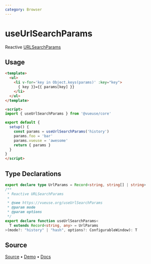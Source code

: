 ```yaml
---
category: Browser
---
```


# useUrlSearchParams

Reactive [URLSearchParams](https://developer.mozilla.org/en-US/docs/Web/API/URLSearchParams)

## Usage

```html {19}
<template>
  <ul>
    <li v-for='key in Object.keys(params)' :key="key">
      { key }}={{ params[key] }}
    </li>
  </ul>
</template>

<script>
import { useUrlSearchParams } from '@vueuse/core'

export default {
  setup() {
    const params = useUrlSearchParams('history')
    params.foo = 'bar'
    params.vueuse = 'awesome'
    return { params }
  } 
}
</script>
```


<!--FOOTER_STARTS-->
## Type Declarations

```typescript
export declare type UrlParams = Record<string, string[] | string>
/**
 * Reactive URLSearchParams
 *
 * @see https://vueuse.org/useUrlSearchParams
 * @param mode
 * @param options
 */
export declare function useUrlSearchParams<
  T extends Record<string, any> = UrlParams
>(mode?: "history" | "hash", options?: ConfigurableWindow): T
```

## Source

[Source](https://github.com/vueuse/vueuse/blob/main/packages/core/useUrlSearchParams/index.ts) • [Demo](https://github.com/vueuse/vueuse/blob/main/packages/core/useUrlSearchParams/demo.vue) • [Docs](https://github.com/vueuse/vueuse/blob/main/packages/core/useUrlSearchParams/index.md)


<!--FOOTER_ENDS-->
